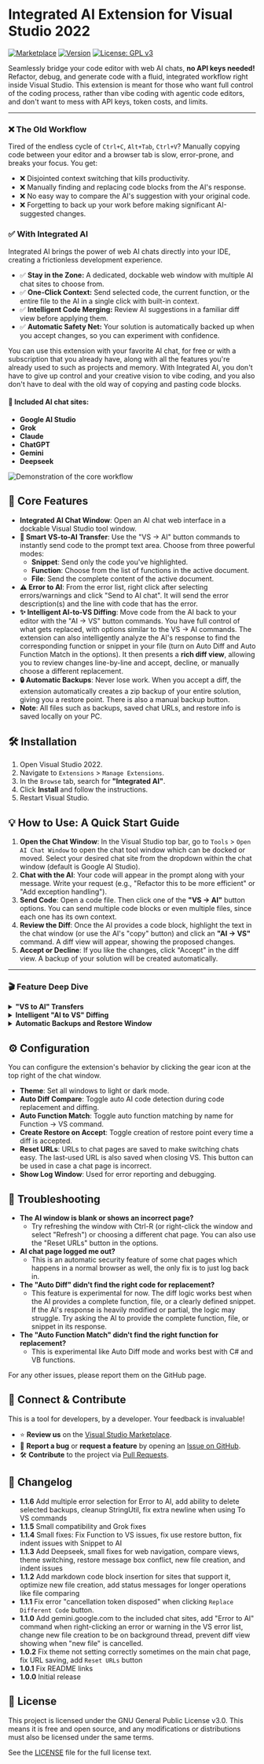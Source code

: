 # Integrated AI Extension for Visual Studio 2022

[![Marketplace](https://img.shields.io/visual-studio-marketplace/v/Kyle-Grubbs.integrated-ai?style=flat&label=VS%20Marketplace&color=5C2D91)](https://marketplace.visualstudio.com/items?itemName=Kyle-Grubbs.integrated-ai)
[![Version](https://img.shields.io/visual-studio-marketplace/i/Kyle-Grubbs.integrated-ai?style=flat&label=Installs)](https://marketplace.visualstudio.com/items?itemName=Kyle-Grubbs.integrated-ai)
[![License: GPL v3](https://img.shields.io/badge/License-GPLv3-blue.svg?style=flat)](https://www.gnu.org/licenses/gpl-3.0)

Seamlessly bridge your code editor with web AI chats, **no API keys needed!** Refactor, debug, and generate code with a fluid, integrated workflow right inside Visual Studio. This extension is meant for those who want full control of the coding process, rather than vibe coding with agentic code editors, and don't want to mess with API keys, token costs, and limits. 

---

### ❌ The Old Workflow

Tired of the endless cycle of `Ctrl+C`, `Alt+Tab`, `Ctrl+V`? Manually copying code between your editor and a browser tab is slow, error-prone, and breaks your focus. You get:

- ❌ Disjointed context switching that kills productivity.
- ❌ Manually finding and replacing code blocks from the AI's response.
- ❌ No easy way to compare the AI's suggestion with your original code.
- ❌ Forgetting to back up your work before making significant AI-suggested changes.

### ✅ With Integrated AI

Integrated AI brings the power of web AI chats directly into your IDE, creating a frictionless development experience.

- ✅ **Stay in the Zone:** A dedicated, dockable web window with multiple AI chat sites to choose from.
- ✅ **One-Click Context:** Send selected code, the current function, or the entire file to the AI in a single click with built-in context.
- ✅ **Intelligent Code Merging:** Review AI suggestions in a familiar diff view before applying them.
- ✅ **Automatic Safety Net:** Your solution is automatically backed up when you accept changes, so you can experiment with confidence.

You can use this extension with your favorite AI chat, for free or with a subscription that you already have, along with all the features you're already used to such as projects and memory. With Integrated AI, you don't have to give up control and your creative vision to vibe coding, and you also don't have to deal with the old way of copying and pasting code blocks.

#### 🤖 Included AI chat sites:

- **Google AI Studio**
- **Grok**
- **Claude**
- **ChatGPT**
- **Gemini**
- **Deepseek**

![Demonstration of the core workflow](https://github.com/KyleG-Mitutoyo/Integrated-AI-Extension/blob/main/assets/main%20demo.gif?raw=true)

## 🚀 Core Features

- **Integrated AI Chat Window**: Open an AI chat web interface in a dockable Visual Studio tool window.
- **🎯 Smart VS-to-AI Transfer**: Use the "VS -> AI" button commands to instantly send code to the prompt text area. Choose from three powerful modes:
  - **Snippet**: Send only the code you've highlighted.
  - **Function**: Choose from the list of functions in the active document.
  - **File**: Send the complete content of the active document.
- **⚠️ Error to AI**: From the error list, right click after selecting errors/warnings and click "Send to AI chat". It will send the error description(s) and the line with code that has the error.
- **✨ Intelligent AI-to-VS Diffing**: Move code from the AI back to your editor with the "AI -> VS" button commands. You have full control of what gets replaced, with options similar to the VS -> AI commands. The extension can also intelligently analyze the AI's response to find the corresponding function or snippet in your file (turn on Auto Diff and Auto Function Match in the options). It then presents a **rich diff view**, allowing you to review changes line-by-line and accept, decline, or manually choose a different replacement. 
- **🔒 Automatic Backups**: Never lose work. When you accept a diff, the extension automatically creates a zip backup of your entire solution, giving you a restore point. There is also a manual backup button.
- **Note**: All files such as backups, saved chat URLs, and restore info is saved locally on your PC.

## 🛠️ Installation

1.  Open Visual Studio 2022.
2.  Navigate to `Extensions` > `Manage Extensions`.
3.  In the `Browse` tab, search for **"Integrated AI"**.
4.  Click **Install** and follow the instructions.
5.  Restart Visual Studio.

## 💡 How to Use: A Quick Start Guide

1.  **Open the Chat Window**: In the Visual Studio top bar, go to `Tools` > `Open AI Chat Window` to open the chat tool window which can be docked or moved. Select your desired chat site from the dropdown within the chat window (default is Google AI Studio).
2.  **Chat with the AI**: Your code will appear in the prompt along with your message. Write your request (e.g., "Refactor this to be more efficient" or "Add exception handling").
3.  **Send Code**: Open a code file. Then click one of the **"VS -> AI"** button options. You can send multiple code blocks or even multiple files, since each one has its own context.
4.  **Review the Diff**: Once the AI provides a code block, highlight the text in the chat window (or use the AI's "copy" button) and click an **"AI -> VS"** command. A diff view will appear, showing the proposed changes.
5.  **Accept or Decline**: If you like the changes, click "Accept" in the diff view. A backup of your solution will be created automatically.

---

### 🎬 Feature Deep Dive

<details>
<summary><b>"VS to AI" Transfers</b></summary>

Code is sent to the AI chat with the "-> AI" button commands. Code blocks get a context header so the AI knows useful info such as filepath and type. Using "Function -> AI" opens a selection window with the functions in the active document, as seen in the main demo.

Note: The function commands only work with files that are native to Visual Studio, such as C#, VB, C++, and F#. Files such as XAML and Javascript will still work with snippets and full file transfers.

_![VS to AI commands](https://raw.githubusercontent.com/KyleG-Mitutoyo/Integrated-AI-Extension/refs/heads/main/assets/To%20AI%20commands.png)_

_![Snippet in the prompt area](https://raw.githubusercontent.com/KyleG-Mitutoyo/Integrated-AI-Extension/refs/heads/main/assets/snippet.png)_

_![Function in the prompt area](https://raw.githubusercontent.com/KyleG-Mitutoyo/Integrated-AI-Extension/refs/heads/main/assets/function.png)_

You can send errors or warnings from the VS error list by right-clicking on one or multiple errors and selecting "Send to AI chat". It will paste the error description, line number, and contents of the line into the prompt if it's just one error, and also navigate to that error in your code, even if a file is closed. Multiple errors/warnings selected will send just the descriptions, all in one click. To select multiple errors/warnings use ctrl+click or shift+click before right clicking on one of them.

_![Send Error to AI](https://raw.githubusercontent.com/KyleG-Mitutoyo/Integrated-AI-Extension/refs/heads/main/assets/error.png)_

_![Error in the prompt area](https://raw.githubusercontent.com/KyleG-Mitutoyo/Integrated-AI-Extension/refs/heads/main/assets/error%20prompt.png)_

</details>

<details>
<summary><b>Intelligent "AI to VS" Diffing</b></summary>

The "-> VS" commands are used to send highlighted or copied code from the AI chat to your editor. First it will check for highlighted text within the chat window, and if nothing is highlighted it will use whatever is in the clipboard. The code is merged into your existing file automatically, showing a diff view before applying changes. If a different code block to replace is needed, you can use the "Replace Different Code" button. There is also a new file option that will create one with the AI code and add it to the project.

If "Auto Diff" in the options is turned on, you don't even need to use button commands! This only woks with the artifact copy buttons. This is turned off by default. It works best with C# and VB code.

For the "Function -> VS" command, auto matching attempts to find the function to replace by name, or adds it below the last existing function as a new function. This can also be toggled in the options.

_![Replace Different Code window](https://raw.githubusercontent.com/KyleG-Mitutoyo/Integrated-AI-Extension/refs/heads/main/assets/choose%20code.png)_

</details>

<details>
<summary><b>Automatic Backups and Restore Window</b></summary>

After accepting a diff, a backup is created of the previous solution state (this can be disabled in the options). The AI code that was used for that diff and the chat page is also saved to allow for easy searching later.

For restores a separate window opens with different options. There is a list of restores showing the AI code that was accepted right after that restore point. If you highlight some AI code in the chat window, the restore window will open to that restore point if it exists. You can also use "Go To Chat" to navigate there. Compare will show multiple diff views with each changed file, and you can use that restore or close the diff views from there.

_![Restore Window](https://raw.githubusercontent.com/KyleG-Mitutoyo/Integrated-AI-Extension/refs/heads/main/assets/restore%20window.png)_

_![Restore Window Compare](https://github.com/KyleG-Mitutoyo/Integrated-AI-Extension/blob/main/assets/compare.gif?raw=true)_

</details>

## ⚙️ Configuration

You can configure the extension's behavior by clicking the gear icon at the top right of the chat window.

- **Theme**: Set all windows to light or dark mode.
- **Auto Diff Compare**: Toggle auto AI code detection during code replacement and diffing.
- **Auto Function Match**: Toggle auto function matching by name for Function -> VS command.
- **Create Restore on Accept**: Toggle creation of restore point every time a diff is accepted.
- **Reset URLs**: URLs to chat pages are saved to make switching chats easy. The last-used URL is also saved when closing VS. This button can be used in case a chat page is incorrect.
- **Show Log Window**: Used for error reporting and debugging.

## 🚨 Troubleshooting

-   **The AI window is blank or shows an incorrect page?**
    -   Try refreshing the window with Ctrl-R (or right-click the window and select "Refresh") or choosing a different chat page. You can also use the "Reset URLs" button in the options.
-   **AI chat page logged me out?**
    -   This is an automatic security feature of some chat pages which happens in a normal browser as well, the only fix is to just log back in.
-   **The "Auto Diff" didn't find the right code for replacement?**
    -   This feature is experimental for now. The diff logic works best when the AI provides a complete function, file, or a clearly defined snippet. If the AI's response is heavily modified or partial, the logic may struggle. Try asking the AI to provide the complete function, file, or snippet in its response.
-   **The "Auto Function Match" didn't find the right function for replacement?**
    -   This is experimental like Auto Diff mode and works best with C# and VB functions.

For any other issues, please report them on the GitHub page.

## 🤝 Connect & Contribute

This is a tool for developers, by a developer. Your feedback is invaluable!

-   ⭐ **Review us** on the [Visual Studio Marketplace](https://marketplace.visualstudio.com/items?itemName=Kyle-Grubbs.integrated-ai&ssr=false#review-details).
-   🐞 **Report a bug** or **request a feature** by opening an [Issue on GitHub](https://github.com/KyleG-Mitutoyo/Integrated-AI-Extension/issues).
-   🛠️ **Contribute** to the project via [Pull Requests](https://github.com/KyleG-Mitutoyo/Integrated-AI-Extension/pulls).

## 📝 Changelog

- **1.1.6** Add multiple error selection for Error to AI, add ability to delete selected backups, cleanup StringUtil, fix extra newline when using To VS commands
- **1.1.5** Small compatibility and Grok fixes
- **1.1.4** Small fixes: Fix Function to VS issues, fix use restore button, fix indent issues with Snippet to AI
- **1.1.3** Add Deepseek, small fixes for web navigation, compare views, theme switching, restore message box conflict, new file creation, and indent issues
- **1.1.2** Add markdown code block insertion for sites that support it, optimize new file creation, add status messages for longer operations like file comparing
- **1.1.1** Fix error "cancellation token disposed" when clicking `Replace Different Code` button.
- **1.1.0** Add gemini.google.com to the included chat sites, add "Error to AI" command when right-clicking an error or warning in the VS error list, change new file creation to be on background thread, prevent diff view showing when "new file" is cancelled.
- **1.0.2** Fix theme not setting correctly sometimes on the main chat page, fix URL saving, add `Reset URLs` button
- **1.0.1** Fix README links
- **1.0.0** Initial release

## 📄 License

This project is licensed under the GNU General Public License v3.0. This means it is free and open source, and any modifications or distributions must also be licensed under the same terms.

See the [LICENSE](https://raw.githubusercontent.com/KyleG-Mitutoyo/Integrated-AI-Extension/refs/heads/main/LICENSE) file for the full license text.